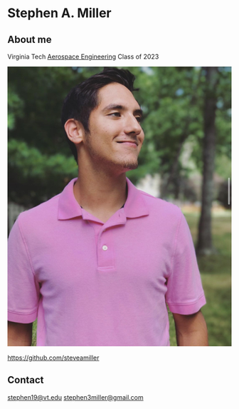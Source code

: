 # Stephen A. Miller

## About me

Virginia Tech [Aerospace Engineering](https://www.aoe.vt.edu/undergraduate/aerospace-engineering.html) Class of 2023

![photo](https://raw.githubusercontent.com/steveamiller/steveamiller.github.io/main/IMG_9517.jpg)

https://github.com/steveamiller

## Contact

stephen19@vt.edu
stephen3miller@gmail.com
